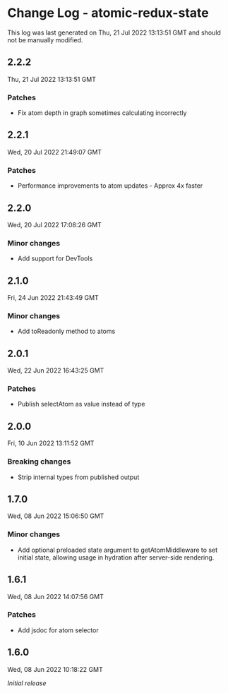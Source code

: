 # Change Log - atomic-redux-state

This log was last generated on Thu, 21 Jul 2022 13:13:51 GMT and should not be manually modified.

## 2.2.2
Thu, 21 Jul 2022 13:13:51 GMT

### Patches

- Fix atom depth in graph sometimes calculating incorrectly

## 2.2.1
Wed, 20 Jul 2022 21:49:07 GMT

### Patches

- Performance improvements to atom updates - Approx 4x faster

## 2.2.0
Wed, 20 Jul 2022 17:08:26 GMT

### Minor changes

- Add support for DevTools

## 2.1.0
Fri, 24 Jun 2022 21:43:49 GMT

### Minor changes

- Add toReadonly method to atoms

## 2.0.1
Wed, 22 Jun 2022 16:43:25 GMT

### Patches

- Publish selectAtom as value instead of type

## 2.0.0
Fri, 10 Jun 2022 13:11:52 GMT

### Breaking changes

- Strip internal types from published output

## 1.7.0
Wed, 08 Jun 2022 15:06:50 GMT

### Minor changes

- Add optional preloaded state argument to getAtomMiddleware to set initial state, allowing usage in hydration after server-side rendering.

## 1.6.1
Wed, 08 Jun 2022 14:07:56 GMT

### Patches

- Add jsdoc for atom selector

## 1.6.0
Wed, 08 Jun 2022 10:18:22 GMT

_Initial release_

